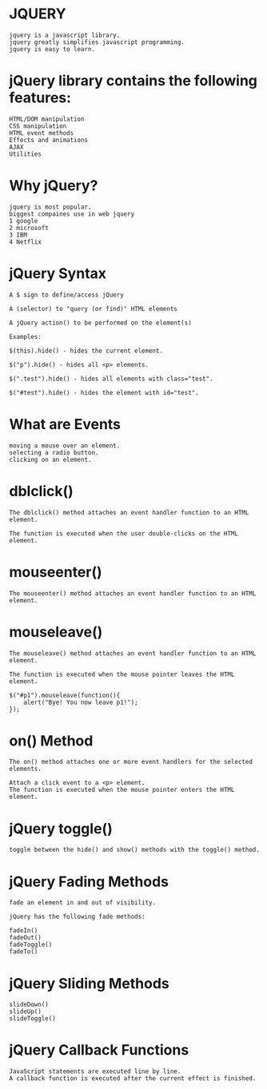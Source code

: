 # JQUERY
~~~
jquery is a javascript library.
jquery greatly simplifies javascript programming.
jquery is easy to learn.
~~~

#  jQuery library contains the following features:
~~~
HTML/DOM manipulation
CSS manipulation
HTML event methods
Effects and animations
AJAX
Utilities
~~~

# Why jQuery?
~~~
jquery is most popular.
biggest compaines use in web jquery
1 google
2 microsoft
3 IBM
4 Netflix
~~~

# jQuery Syntax

~~~
A $ sign to define/access jQuery

A (selector) to "query (or find)" HTML elements

A jQuery action() to be performed on the element(s)

Examples:

$(this).hide() - hides the current element.

$("p").hide() - hides all <p> elements.

$(".test").hide() - hides all elements with class="test".

$("#test").hide() - hides the element with id="test".
~~~

# What are Events
~~~
moving a mouse over an element.
selecting a radio button.
clicking on an element.
~~~
# dblclick()
~~~
The dblclick() method attaches an event handler function to an HTML element.

The function is executed when the user double-clicks on the HTML element.
~~~

# mouseenter()
~~~
The mouseenter() method attaches an event handler function to an HTML element.
~~~

# mouseleave()
~~~
The mouseleave() method attaches an event handler function to an HTML element.

The function is executed when the mouse pointer leaves the HTML element.

$("#p1").mouseleave(function(){
    alert("Bye! You now leave p1!");
});
~~~
# on() Method
~~~
The on() method attaches one or more event handlers for the selected elements.

Attach a click event to a <p> element.
The function is executed when the mouse pointer enters the HTML element.
~~~
# jQuery toggle()
~~~
toggle between the hide() and show() methods with the toggle() method.
~~~
# jQuery Fading Methods
~~~
fade an element in and out of visibility.

jQuery has the following fade methods:

fadeIn()
fadeOut()
fadeToggle()
fadeTo()
~~~
# jQuery Sliding Methods
~~~
slideDown()
slideUp()
slideToggle()
~~~

# jQuery Callback Functions
~~~
JavaScript statements are executed line by line.
A callback function is executed after the current effect is finished.
~~~







